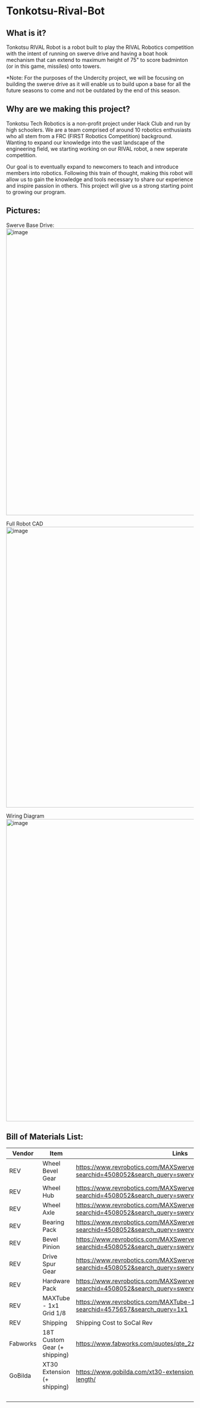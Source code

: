# Tonkotsu-Rival-Bot

## What is it?
Tonkotsu RIVAL Robot is a robot built to play the RIVAL Robotics competition with the intent of running on swerve drive and having a boat hook mechanism that can extend to maximum height of 75" to score badminton (or in this game, missiles) onto towers.

*Note: For the purposes of the Undercity project, we will be focusing on building the swerve drive as it will enable us to build upon a base for all the future seasons to come and not be outdated by the end of this season.

## Why are we making this project?
Tonkotsu Tech Robotics is a non-profit project under Hack Club and run by high schoolers. We are a team comprised of around 10 robotics enthusiasts who all stem from a FRC (FIRST Robotics Competition) background. Wanting to expand our knowledge into the vast landscape of the engineering field, we starting working on our RIVAL robot, a new seperate competition. 

Our goal is to eventually expand to newcomers to teach and introduce members into robotics. Following this train of thought, making this robot will allow us to gain the knowledge and tools necessary to share our experience and inspire passion in others. This project will give us a strong starting point to growing our program.

## Pictures:
Swerve Base Drive:
<img width="1045" height="771" alt="image" src="https://github.com/user-attachments/assets/6e5da96a-5414-4b25-a46e-a1c070b2bd9a" />

Full Robot CAD
<img width="844" height="754" alt="image" src="https://github.com/user-attachments/assets/21d3f2e5-05a8-4a18-a46a-3f1471844dce" />

Wiring Diagram
<img width="1347" height="812" alt="image" src="https://github.com/user-attachments/assets/edec8972-df17-488d-acce-6290cf6a07f5" />

## Bill of Materials List:
| Vendor | Item | Links | Cost | Amount | Total |
|---|---|---|---|---|---|
| REV | Wheel Bevel Gear | https://www.revrobotics.com/MAXSwerve-Spare-Parts/?searchid=4508052&search_query=swerve+parts | 24 | 3 | $72.00 |
| REV | Wheel Hub | https://www.revrobotics.com/MAXSwerve-Spare-Parts/?searchid=4508052&search_query=swerve+parts | 6 | 3 | $18.00 |
| REV | Wheel Axle | https://www.revrobotics.com/MAXSwerve-Spare-Parts/?searchid=4508052&search_query=swerve+parts | 2.5 | 3 | $7.50 |
| REV | Bearing Pack | https://www.revrobotics.com/MAXSwerve-Spare-Parts/?searchid=4508052&search_query=swerve+parts | 24 | 3 | $72.00 |
| REV | Bevel Pinion | https://www.revrobotics.com/MAXSwerve-Spare-Parts/?searchid=4508052&search_query=swerve+parts | 10 | 3 | $30.00 |
| REV | Drive Spur Gear | https://www.revrobotics.com/MAXSwerve-Spare-Parts/?searchid=4508052&search_query=swerve+parts | 7.2 | 3 | $21.60 |
| REV | Hardware Pack | https://www.revrobotics.com/MAXSwerve-Spare-Parts/?searchid=4508052&search_query=swerve+parts | 5 | 3 | $15.00 |
| REV | MAXTube - 1x1 Grid 1/8 | https://www.revrobotics.com/MAXTube-1x1/?searchid=4575657&search_query=1x1 | 30 | 1 | $30.00 |
| REV | Shipping | Shipping Cost to SoCal Rev | 17.55 | 1 | $17.55 |
| Fabworks | 18T Custom Gear (+ shipping) | https://www.fabworks.com/quotes/qte_2ztaFfEJGVc8tmkimvL03wPy3Ym | 32.88 | 1 | $32.88 |
| GoBilda | XT30 Extension (+ shipping) | https://www.gobilda.com/xt30-extension-fh-mc-to-mh-fc-300mm-length/ | 6.22 | 6 | $37.32 |
|  |  |  |  | 24 | $353.85 |
